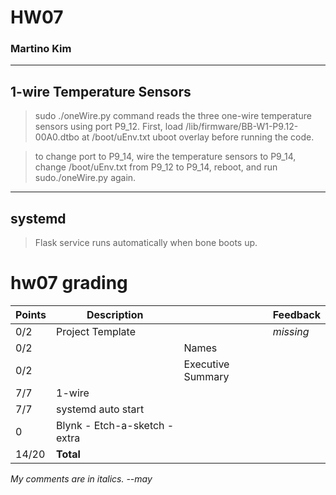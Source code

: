 # HW07
### Martino Kim


---

## 1-wire Temperature Sensors

> sudo ./oneWire.py command reads the three one-wire temperature sensors using port P9_12. First, load /lib/firmware/BB-W1-P9.12-00A0.dtbo at /boot/uEnv.txt uboot overlay before running the code. 

> to change port to P9_14, wire the temperature sensors to P9_14, change /boot/uEnv.txt from P9_12 to P9_14, reboot, and run sudo./oneWire.py again.

---

## systemd

> Flask service runs automatically when bone boots up. 

# hw07 grading

| Points      | Description |  | Feedback
| ----------- | ----------- | - | -
|  0/2  | Project Template | | *missing*
|  0/2  | | Names | 
|  0/2  | | Executive Summary | 
|  7/7  | 1-wire | 
|  7/7  | systemd auto start |
|  0    | Blynk - Etch-a-sketch - extra | 
| 14/20 | **Total**

*My comments are in italics. --may*
